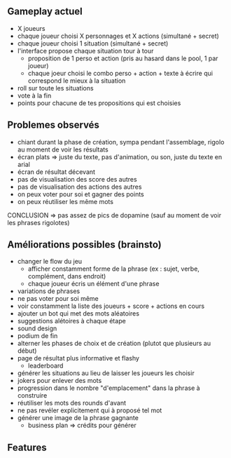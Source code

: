 
## Gameplay actuel
- X joueurs
- chaque joueur choisi X personnages et X actions (simultané + secret)
- chaque joueur choisi 1 situation (simultané + secret)
- l'interface propose chaque situation tour à tour
	- proposition de 1 perso et action (pris au hasard dans le pool, 1 par joueur)
	- chaque joeur choisi le combo perso + action + texte à écrire qui correspond le mieux à la situation
- roll sur toute les situations
- vote à la fin
- points pour chacune de tes propositions qui est choisies

## Problemes observés
- chiant durant la phase de création, sympa pendant l'assemblage, rigolo au moment de voir les résultats
- écran plats => juste du texte, pas d'animation, ou son, juste du texte en arial
- écran de résultat décevant
- pas de visualisation des score des autres
- pas de visualisation des actions des autres
- on peux voter pour soi et gagner des points
- on peux réutiliser les même mots

CONCLUSION => pas assez de pics de dopamine (sauf au moment de voir les phrases rigolotes)

## Améliorations possibles (brainsto)
- changer le flow du jeu
	- afficher constamment forme de la phrase (ex : sujet, verbe, complément, dans endroit)
	- chaque joueur écris un élément d'une phrase
- variations de phrases
- ne pas voter pour soi même
- voir constamment la liste des joueurs + score + actions en cours
- ajouter un bot qui met des mots aléatoires
- suggestions alétoires à chaque étape
- sound design
- podium de fin
- alterner les phases de choix et de création (plutot que plusieurs au début)
- page de résultat plus informative et flashy
	- leaderboard
- générer les situations au lieu de laisser les joueurs les choisir
- jokers pour enlever des mots
- progression dans le nombre "d'emplacement" dans la phrase à construire
- réutiliser les mots des rounds d'avant
- ne pas revéler explicitement qui à proposé tel mot
- générer une image de la phrase gagnante
	- business plan => crédits pour générer

## Features